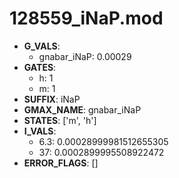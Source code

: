 # 128559_iNaP.mod

- **G_VALS**:
  - gnabar_iNaP: 0.00029
- **GATES**:
  - h: 1
  - m: 1
- **SUFFIX**: iNaP
- **GMAX_NAME**: gnabar_iNaP
- **STATES**: ['m', 'h']
- **I_VALS**:
  - 6.3: 0.00028999981512655305
  - 37: 0.0002899995508922472
- **ERROR_FLAGS**: []

